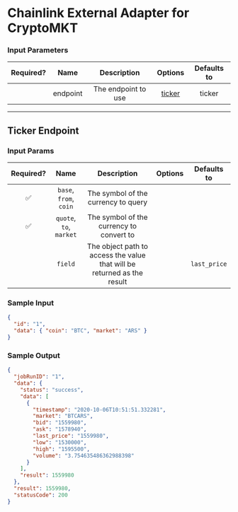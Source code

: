 # Chainlink External Adapter for CryptoMKT

### Input Parameters

| Required? |   Name   |     Description     |          Options           | Defaults to |
| :-------: | :------: | :-----------------: | :------------------------: | :---------: |
|           | endpoint | The endpoint to use | [ticker](#Ticker-Endpoint) |   ticker    |

---

## Ticker Endpoint

### Input Params

| Required? |          Name           |                               Description                               | Options | Defaults to  |
| :-------: | :---------------------: | :---------------------------------------------------------------------: | :-----: | :----------: |
|    ✅     | `base`, `from`, `coin`  |                   The symbol of the currency to query                   |         |              |
|    ✅     | `quote`, `to`, `market` |                The symbol of the currency to convert to                 |         |              |
|           |         `field`         | The object path to access the value that will be returned as the result |         | `last_price` |

### Sample Input

```json
{
  "id": "1",
  "data": { "coin": "BTC", "market": "ARS" }
}
```

### Sample Output

```json
{
  "jobRunID": "1",
  "data": {
    "status": "success",
    "data": [
      {
        "timestamp": "2020-10-06T10:51:51.332281",
        "market": "BTCARS",
        "bid": "1559980",
        "ask": "1578940",
        "last_price": "1559980",
        "low": "1530000",
        "high": "1595500",
        "volume": "3.754635486362988398"
      }
    ],
    "result": 1559980
  },
  "result": 1559980,
  "statusCode": 200
}
```
